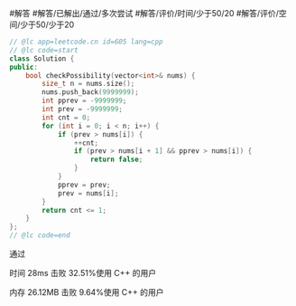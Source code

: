 #解答 #解答/已解出/通过/多次尝试 #解答/评价/时间/少于50/20 #解答/评价/空间/少于50/少于20 

```C++
// @lc app=leetcode.cn id=605 lang=cpp
// @lc code=start
class Solution {
public:
	bool checkPossibility(vector<int>& nums) {
		size_t n = nums.size();
		nums.push_back(9999999);
		int pprev = -9999999;
		int prev = -9999999;
		int cnt = 0;
		for (int i = 0; i < n; i++) {
			if (prev > nums[i]) {
				++cnt;
				if (prev > nums[i + 1] && pprev > nums[i]) {
					return false;
				}
			}
			pprev = prev;
			prev = nums[i];
		}
		return cnt <= 1;
	}
};
// @lc code=end
```

通过

时间
28ms
击败 32.51%使用 C++ 的用户

内存
26.12MB
击败 9.64%使用 C++ 的用户